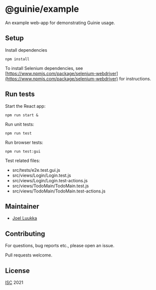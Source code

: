 # @guinie/example

An example web-app for demonstrating Guinie usage.

## Setup

Install dependencies

```
npm install
```

To install Selenium dependencies, see [https://www.npmjs.com/package/selenium-webdriver](https://www.npmjs.com/package/selenium-webdriver) for instructions.

## Run tests

Start the React app:

```
npm run start &
```

Run unit tests:

```
npm run test
```

Run browser tests:

```
npm run test:gui
```

Test related files:
- src/tests/e2e.test.gui.js
- src/views/Login/Login.test.js
- src/views/Login/Login.test-actions.js
- src/views/TodoMain/TodoMain.test.js
- src/views/TodoMain/TodoMain.test-actions.js

## Maintainer

- [Joel Luukka](https://github.com/jluukka-ge)

## Contributing

For questions, bug reports etc., please open an issue.

Pull requests welcome.

## License

[ISC](LICENSE) 2021
